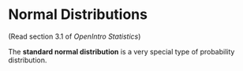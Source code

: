 # Normal Distributions

(Read section 3.1 of *OpenIntro Statistics*)

The **standard normal distribution** is a very special type of
probability distribution.


## 
